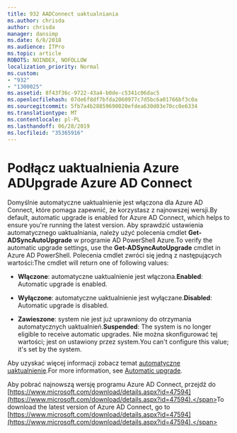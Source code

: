 ```yaml
---
title: 932 AADConnect uaktualniania
ms.author: chrisda
author: chrisda
manager: dansimp
ms.date: 6/8/2018
ms.audience: ITPro
ms.topic: article
ROBOTS: NOINDEX, NOFOLLOW
localization_priority: Normal
ms.custom:
- "932"
- "1300025"
ms.assetid: 8f43f36c-9722-43a4-b0de-c5341c06dac5
ms.openlocfilehash: 07de6f8df7bfda2060977c7d5bc6a01766bf3c0a
ms.sourcegitcommit: 5fb7a4b28859690020efdea630d03e70cc0e6334
ms.translationtype: MT
ms.contentlocale: pl-PL
ms.lasthandoff: 06/28/2019
ms.locfileid: "35365916"
---
```

# <a name="upgrade-azure-ad-connect"></a><span data-ttu-id="1967e-102">Podłącz uaktualnienia Azure AD</span><span class="sxs-lookup"><span data-stu-id="1967e-102">Upgrade Azure AD Connect</span></span>

<span data-ttu-id="1967e-103">Domyślnie automatyczne uaktualnienie jest włączona dla Azure AD Connect, które pomaga zapewnić, że korzystasz z najnowszej wersji.</span><span class="sxs-lookup"><span data-stu-id="1967e-103">By default, automatic upgrade is enabled for Azure AD Connect, which helps to ensure you're running the latest version.</span></span> <span data-ttu-id="1967e-104">Aby sprawdzić ustawienia automatycznego uaktualniania, należy użyć polecenia cmdlet **Get-ADSyncAutoUpgrade** w programie AD PowerShell Azure.</span><span class="sxs-lookup"><span data-stu-id="1967e-104">To verify the automatic upgrade settings, use the **Get-ADSyncAutoUpgrade** cmdlet in Azure AD PowerShell.</span></span> <span data-ttu-id="1967e-105">Polecenia cmdlet zwróci się jedną z następujących wartości:</span><span class="sxs-lookup"><span data-stu-id="1967e-105">The cmdlet will return one of following values:</span></span>

- <span data-ttu-id="1967e-106">**Włączone**: automatyczne uaktualnienie jest włączona.</span><span class="sxs-lookup"><span data-stu-id="1967e-106">**Enabled**: Automatic upgrade is enabled.</span></span>

- <span data-ttu-id="1967e-107">**Wyłączone**: automatyczne uaktualnienie jest wyłączane.</span><span class="sxs-lookup"><span data-stu-id="1967e-107">**Disabled**: Automatic upgrade is disabled.</span></span>

- <span data-ttu-id="1967e-108">**Zawieszone**: system nie jest już uprawniony do otrzymania automatycznych uaktualnień.</span><span class="sxs-lookup"><span data-stu-id="1967e-108">**Suspended**: The system is no longer eligible to receive automatic upgrades.</span></span> <span data-ttu-id="1967e-109">Nie można skonfigurować tej wartości; jest on ustawiony przez system.</span><span class="sxs-lookup"><span data-stu-id="1967e-109">You can't configure this value; it's set by the system.</span></span>

<span data-ttu-id="1967e-110">Aby uzyskać więcej informacji zobacz temat [automatyczne uaktualnienie](https://docs.microsoft.com/azure/active-directory/connect/active-directory-aadconnect-feature-automatic-upgrade).</span><span class="sxs-lookup"><span data-stu-id="1967e-110">For more information, see [Automatic upgrade](https://docs.microsoft.com/azure/active-directory/connect/active-directory-aadconnect-feature-automatic-upgrade).</span></span>

<span data-ttu-id="1967e-111">Aby pobrać najnowszą wersję programu Azure AD Connect, przejdź do [https://www.microsoft.com/download/details.aspx?id=47594](https://www.microsoft.com/download/details.aspx?id=47594).</span><span class="sxs-lookup"><span data-stu-id="1967e-111">To download the latest version of Azure AD Connect, go to [https://www.microsoft.com/download/details.aspx?id=47594](https://www.microsoft.com/download/details.aspx?id=47594).</span></span>
